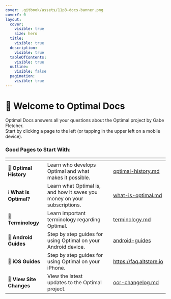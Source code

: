 ```yaml
---
cover: .gitbook/assets/11p3-docs-banner.png
coverY: 0
layout:
  cover:
    visible: true
    size: hero
  title:
    visible: true
  description:
    visible: true
  tableOfContents:
    visible: true
  outline:
    visible: false
  pagination:
    visible: true
---
```


# 👋 Welcome to Optimal Docs

Optimal Docs answers all your questions about the Optimal project by Gabe Fletcher.\
Start by clicking a page to the left (or tapping in the upper left on a mobile device).

### Good Pages to Start With:

<table data-view="cards"><thead><tr><th></th><th></th><th data-hidden></th><th data-hidden data-card-target data-type="content-ref"></th></tr></thead><tbody><tr><td><span data-gb-custom-inline data-tag="emoji" data-code="1f4d6">📖</span> <strong>Optimal History</strong> </td><td>Learn who develops Optimal and what makes it possible.</td><td></td><td><a href="optimal-history.md">optimal-history.md</a></td></tr><tr><td><span data-gb-custom-inline data-tag="emoji" data-code="2139">ℹ</span> <strong>What is Optimal?</strong></td><td>Learn what Optimal is, and how it saves you money on your subscriptions.</td><td></td><td><a href="what-is-optimal.md">what-is-optimal.md</a></td></tr><tr><td><span data-gb-custom-inline data-tag="emoji" data-code="1f4c3">📃</span> <strong>Terminology</strong></td><td>Learn important terminology regarding Optimal.</td><td></td><td><a href="guides/terminology.md">terminology.md</a></td></tr><tr><td><span data-gb-custom-inline data-tag="emoji" data-code="1f916">🤖</span> <strong>Android Guides</strong></td><td>Step by step guides for using Optimal on your Android device.</td><td></td><td><a href="guides/android-guides/">android-guides</a></td></tr><tr><td><span data-gb-custom-inline data-tag="emoji" data-code="1f34f">🍏</span> <strong>iOS Guides</strong></td><td>Step by step guides for using Optimal on your iPhone.</td><td></td><td><a href="https://faq.altstore.io">https://faq.altstore.io</a></td></tr><tr><td><span data-gb-custom-inline data-tag="emoji" data-code="1f4d7">📗</span> <strong>View Site Changes</strong></td><td>View the latest updates to the Optimal project.</td><td></td><td><a href="documentation/optimal-on-readymag/oor-changelog.md">oor-changelog.md</a></td></tr></tbody></table>
